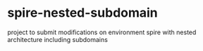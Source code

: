# spire-nested-subdomain
project to submit modifications on environment spire with nested architecture including subdomains
